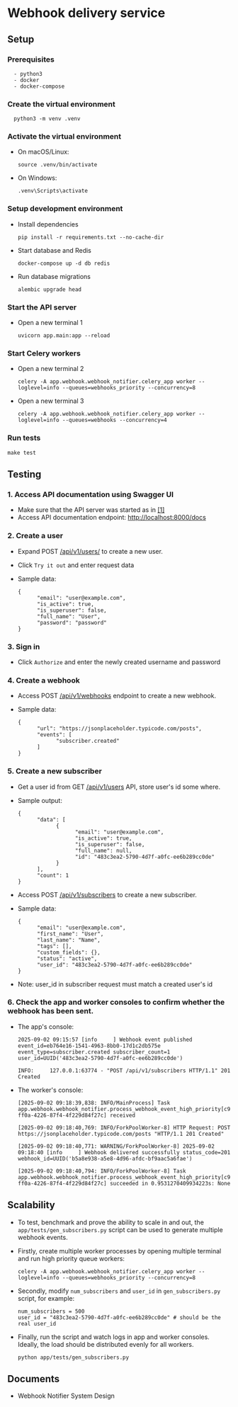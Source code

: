 # Webhook delivery service

## Setup

### Prerequisites

      - python3
      - docker
      - docker-compose

### Create the virtual environment

      python3 -m venv .venv

### Activate the virtual environment
- On macOS/Linux:

      source .venv/bin/activate

- On Windows:

      .venv\Scripts\activate

### Setup development environment
- Install dependencies

      pip install -r requirements.txt --no-cache-dir

- Start database and Redis

      docker-compose up -d db redis

- Run database migrations

      alembic upgrade head

### Start the API server
- Open a new terminal 1

      uvicorn app.main:app --reload

### Start Celery workers
- Open a new terminal 2

      celery -A app.webhook.webhook_notifier.celery_app worker --loglevel=info --queues=webhooks_priority --concurrency=8

- Open a new terminal 3

      celery -A app.webhook.webhook_notifier.celery_app worker --loglevel=info --queues=webhooks --concurrency=4

### Run tests

    make test

## Testing

### 1. Access API documentation using Swagger UI
- Make sure that the API server was started as in [[1]](#start-the-api-server)
- Access API documentation endpoint: [http://localhost:8000/docs](http://localhost:8000/doc)

### 2. Create a user
- Expand POST [/api/v1/users/](http://localhost:8000/docs#/user/create_user_api_v1_users__post) to create a new user.
- Click `Try it out` and enter request data
- Sample data:

      {
            "email": "user@example.com",
            "is_active": true,
            "is_superuser": false,
            "full_name": "User",
            "password": "password"
      }

### 3. Sign in
- Click `Authorize` and enter the newly created username and password

### 4. Create a webhook
- Access POST [/api/v1/webhooks](http://localhost:8000/docs#/webhook/create_webhook_api_v1_webhooks_post) endpoint to create a new webhook.
- Sample data:

      {
            "url": "https://jsonplaceholder.typicode.com/posts",
            "events": [
                  "subscriber.created"
            ]
      }

### 5. Create a new subscriber
- Get a user id from GET [/api/v1/users](http://localhost:8000/docs#/user/read_users_api_v1_users__get) API, store user's id some where.
- Sample output:

      {
            "data": [
                  {
                        "email": "user@example.com",
                        "is_active": true,
                        "is_superuser": false,
                        "full_name": null,
                        "id": "483c3ea2-5790-4d7f-a0fc-ee6b289cc0de"
                  }
            ],
            "count": 1
      }
- Access POST [/api/v1/subscribers](http://localhost:8000/docs#/subscriber/create_subscriber_api_v1_subscribers_post) to create a new subscriber.
- Sample data:

      {
            "email": "user@example.com",
            "first_name": "User",
            "last_name": "Name",
            "tags": [],
            "custom_fields": {},
            "status": "active",
            "user_id": "483c3ea2-5790-4d7f-a0fc-ee6b289cc0de"
      }
- Note: user_id in subscriber request must match a created user's id

### 6. Check the app and worker consoles to confirm whether the webhook has been sent.
- The app's console:

      2025-09-02 09:15:57 [info     ] Webhook event published        event_id=eb764e16-1541-4963-8bb0-17d1c2db575e event_type=subscriber.created subscriber_count=1 user_id=UUID('483c3ea2-5790-4d7f-a0fc-ee6b289cc0de')
      
      INFO:     127.0.0.1:63774 - "POST /api/v1/subscribers HTTP/1.1" 201 Created

- The worker's console:

      [2025-09-02 09:18:39,838: INFO/MainProcess] Task app.webhook.webhook_notifier.process_webhook_event_high_priority[c96e666c-ff0a-4226-87f4-4f229d84f27c] received
      
      [2025-09-02 09:18:40,769: INFO/ForkPoolWorker-8] HTTP Request: POST https://jsonplaceholder.typicode.com/posts "HTTP/1.1 201 Created"
      
      [2025-09-02 09:18:40,771: WARNING/ForkPoolWorker-8] 2025-09-02 09:18:40 [info     ] Webhook delivered successfully status_code=201 webhook_id=UUID('b5a8e938-a5e8-4d96-afdc-bf9aac5a6fae')
      
      [2025-09-02 09:18:40,794: INFO/ForkPoolWorker-8] Task app.webhook.webhook_notifier.process_webhook_event_high_priority[c96e666c-ff0a-4226-87f4-4f229d84f27c] succeeded in 0.9531270409934223s: None

## Scalability
- To test, benchmark and prove the ability to scale in and out, the `app/tests/gen_subscribers.py` script can be used to generate multiple webhook events.
- Firstly, create multiple worker processes by opening multiple terminal and run high priority queue workers:

      celery -A app.webhook.webhook_notifier.celery_app worker --loglevel=info --queues=webhooks_priority --concurrency=8
- Secondly, modify `num_subscribers` and `user_id` in `gen_subscribers.py` script, for example:

      num_subscribers = 500
      user_id = "483c3ea2-5790-4d7f-a0fc-ee6b289cc0de" # should be the real user_id
- Finally, run the script and watch logs in app and worker consoles. Ideally, the load should be distributed evenly for all workers.

      python app/tests/gen_subscribers.py

## Documents
- Webhook Notifier System Design